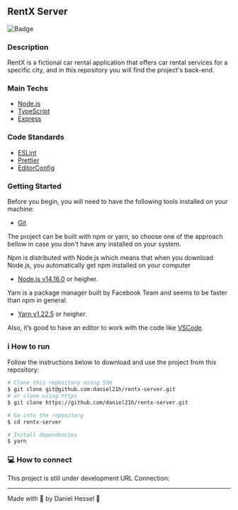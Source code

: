 ## RentX Server
![Badge](https://img.shields.io/static/v1?label=DH&message=DOSOMETHINGGREAT&color=0070f3&style=<0070f3>&logo=rocket)

### Description

RentX is a fictional car rental application that offers car rental services for a specific city, and in this repository you will find the project's back-end.

### Main Techs

- [Node.js](https://nodejs.org/en/)
- [TypeScript](https://www.typescriptlang.org/)
- [Express](https://expressjs.com/pt-br/)

### Code Standards

- [ESLint](https://eslint.org/)
- [Prettier](https://prettier.io/)
- [EditorConfig](https://editorconfig.org/)

### Getting Started

Before you begin, you will need to have the following tools installed on your machine:
- [Git](https://git-scm.com)

The project can be built with npm or yarn, so choose one of the approach bellow in case you don't have any installed on your system.

Npm is distributed with Node.js which means that when you download Node.js, you automatically get npm installed on your computer
- [Node.js v14.16.0](https://nodejs.org/) or heigher.

Yarn is a package manager built by Facebook Team and seems to be faster than npm in general.
- [Yarn v1.22.5](https://yarnpkg.com/) or heigher.

Also, it’s good to have an editor to work with the code like [VSCode](https://code.visualstudio.com/).

### :information_source: How to run

Follow the instructions below to download and use the project from this repository:

```bash
# Clone this repository using SSH
$ git clone git@github.com:daniel21h/rentx-server.git
# or clone using https
$ git clone https://github.com/daniel21h/rentx-server.git

# Go into the repository
$ cd rentx-server

# Install dependencies
$ yarn
```

### :computer: How to connect

This project is still under development
URL Connection:

---

Made with :blue_heart: by Daniel Hessel :wave:
